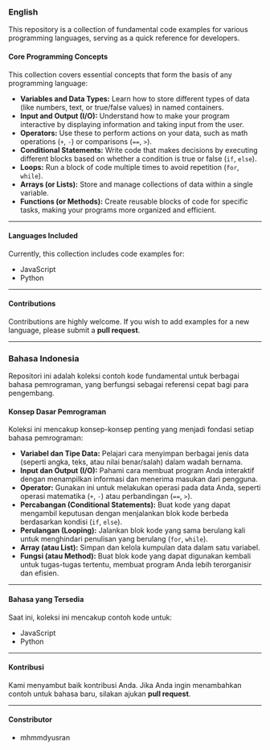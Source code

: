 ### English

This repository is a collection of fundamental code examples for various programming languages, serving as a quick reference for developers.

#### **Core Programming Concepts**

This collection covers essential concepts that form the basis of any programming language:

- **Variables and Data Types:** Learn how to store different types of data (like numbers, text, or true/false values) in named containers.
- **Input and Output (I/O):** Understand how to make your program interactive by displaying information and taking input from the user.
- **Operators:** Use these to perform actions on your data, such as math operations (`+`, `-`) or comparisons (`==`, `>`).
- **Conditional Statements:** Write code that makes decisions by executing different blocks based on whether a condition is true or false (`if`, `else`).
- **Loops:** Run a block of code multiple times to avoid repetition (`for`, `while`).
- **Arrays (or Lists):** Store and manage collections of data within a single variable.
- **Functions (or Methods):** Create reusable blocks of code for specific tasks, making your programs more organized and efficient.

---

#### **Languages Included**

Currently, this collection includes code examples for:

- JavaScript
- Python

---

#### **Contributions**

Contributions are highly welcome. If you wish to add examples for a new language, please submit a **pull request**.

---

### Bahasa Indonesia

Repositori ini adalah koleksi contoh kode fundamental untuk berbagai bahasa pemrograman, yang berfungsi sebagai referensi cepat bagi para pengembang.

#### **Konsep Dasar Pemrograman**

Koleksi ini mencakup konsep-konsep penting yang menjadi fondasi setiap bahasa pemrograman:

- **Variabel dan Tipe Data:** Pelajari cara menyimpan berbagai jenis data (seperti angka, teks, atau nilai benar/salah) dalam wadah bernama.
- **Input dan Output (I/O):** Pahami cara membuat program Anda interaktif dengan menampilkan informasi dan menerima masukan dari pengguna.
- **Operator:** Gunakan ini untuk melakukan operasi pada data Anda, seperti operasi matematika (`+`, `-`) atau perbandingan (`==`, `>`).
- **Percabangan (Conditional Statements):** Buat kode yang dapat mengambil keputusan dengan menjalankan blok kode berbeda berdasarkan kondisi (`if`, `else`).
- **Perulangan (Looping):** Jalankan blok kode yang sama berulang kali untuk menghindari penulisan yang berulang (`for`, `while`).
- **Array (atau List):** Simpan dan kelola kumpulan data dalam satu variabel.
- **Fungsi (atau Method):** Buat blok kode yang dapat digunakan kembali untuk tugas-tugas tertentu, membuat program Anda lebih terorganisir dan efisien.

---

#### **Bahasa yang Tersedia**

Saat ini, koleksi ini mencakup contoh kode untuk:

- JavaScript
- Python

---

#### **Kontribusi**

Kami menyambut baik kontribusi Anda. Jika Anda ingin menambahkan contoh untuk bahasa baru, silakan ajukan **pull request**.

---

#### **Constributor**

- mhmmdyusran
